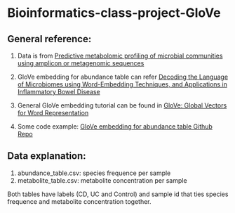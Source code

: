 # Bioinformatics-class-project-GloVe

## General reference:

1. Data is from [Predictive metabolomic profiling of microbial communities using amplicon or metagenomic sequences](https://www.nature.com/articles/s41467-019-10927-1#MOESM1)

2. GloVe embedding for abundance table can refer [Decoding the Language of Microbiomes using Word-Embedding Techniques, and Applications in Inflammatory Bowel Disease](https://www.biorxiv.org/content/10.1101/748152v1.full.pdf)

3. General GloVe embedding tutorial can be found in [GloVe: Global Vectors for Word Representation](https://nlp.stanford.edu/projects/glove/)

4. Some code example: [GloVe embedding for abundance table Github Repo](https://github.com/MaudeDavidLab/embeddings_final)

## Data explanation:

1. abundance_table.csv: species frequence per sample
2. metabolite_table.csv: metabolite concentration per sample

Both tables have labels (CD, UC and Control) and sample id that ties species frequence and metabolite concentration together.
